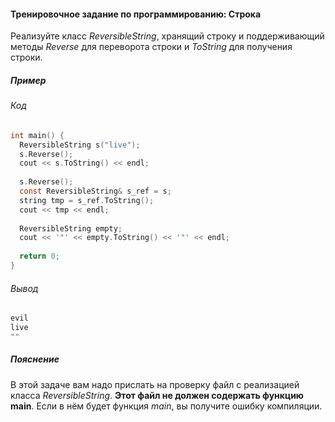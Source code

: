 #### Тренировочное задание по программированию: Строка ####

Реализуйте класс *ReversibleString*, хранящий строку и поддерживающий методы
*Reverse* для переворота строки и
*ToString* для получения строки.

##### Пример #####
###### Код ######
```objectivec
int main() {
  ReversibleString s("live");
  s.Reverse();
  cout << s.ToString() << endl;
  
  s.Reverse();
  const ReversibleString& s_ref = s;
  string tmp = s_ref.ToString();
  cout << tmp << endl;
  
  ReversibleString empty;
  cout << '"' << empty.ToString() << '"' << endl;
  
  return 0;
}
```

###### Вывод ######
```objectivec
evil
live
""
```

##### Пояснение #####
В этой задаче вам надо прислать на проверку файл с реализацией класса *ReversibleString*.
**Этот файл не должен содержать функцию main**.
Если в нём будет функция *main*, вы получите ошибку компиляции.
